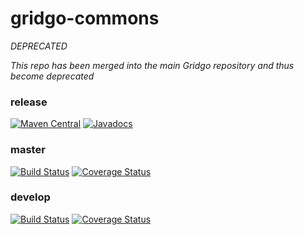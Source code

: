 # gridgo-commons

*DEPRECATED*

*This repo has been merged into the main Gridgo repository and thus become deprecated*

### release

[![Maven Central](https://img.shields.io/maven-central/v/io.gridgo/gridgo-base.svg?maxAge=86400)](http://mvnrepository.com/artifact/io.gridgo/gridgo-base)
[![Javadocs](http://javadoc.io/badge/io.gridgo/gridgo-base.svg)](http://javadoc.io/doc/io.gridgo/gridgo-base)

### master

[![Build Status](https://travis-ci.com/gridgo/gridgo-commons.svg?branch=master)](https://travis-ci.com/gridgo/gridgo-commons)
[![Coverage Status](https://coveralls.io/repos/github/gridgo/gridgo-commons/badge.svg?branch=master&maxAge=86400)](https://coveralls.io/github/gridgo/gridgo-commons?branch=master)

### develop

[![Build Status](https://travis-ci.com/gridgo/gridgo-commons.svg?branch=develop)](https://travis-ci.com/gridgo/gridgo-commons)
[![Coverage Status](https://coveralls.io/repos/github/gridgo/gridgo-commons/badge.svg?branch=develop)](https://coveralls.io/github/gridgo/gridgo-commons?branch=develop)
